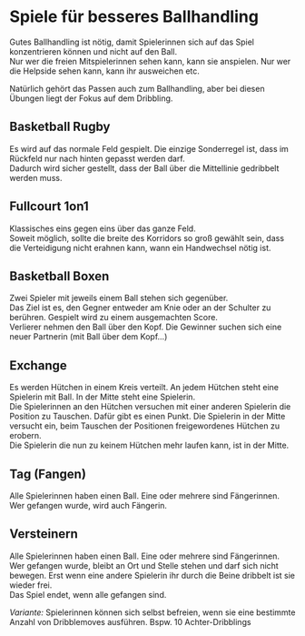 # Spiele für besseres Ballhandling

Gutes Ballhandling ist nötig, damit Spielerinnen sich auf das Spiel konzentrieren können und nicht auf den Ball.  
Nur wer die freien Mitspielerinnen sehen kann, kann sie anspielen. Nur wer die Helpside sehen kann, kann ihr ausweichen etc.

Natürlich gehört das Passen auch zum Ballhandling, aber bei diesen Übungen liegt der Fokus auf dem Dribbling.

<!-- TODO: Link zum Passing Dokument -->

## Basketball Rugby

Es wird auf das normale Feld gespielt. Die einzige Sonderregel ist, dass im Rückfeld nur nach hinten gepasst werden darf.  
Dadurch wird sicher gestellt, dass der Ball über die Mittellinie gedribbelt werden muss.

## Fullcourt 1on1

Klassisches eins gegen eins über das ganze Feld.  
Soweit möglich, sollte die breite des Korridors so groß gewählt sein, dass die Verteidigung nicht erahnen kann,
wann ein Handwechsel nötig ist.

## Basketball Boxen

Zwei Spieler mit jeweils einem Ball stehen sich gegenüber.  
Das Ziel ist es, den Gegner entweder am Knie oder an der Schulter zu berühren. Gespielt wird zu einem ausgemachten Score.  
Verlierer nehmen den Ball über den Kopf. Die Gewinner suchen sich eine neuer Partnerin (mit Ball über dem Kopf...)

## Exchange

Es werden Hütchen in einem Kreis verteilt. An jedem Hütchen steht eine Spielerin mit Ball. In der Mitte steht eine Spielerin.  
Die Spielerinnen an den Hütchen versuchen mit einer anderen Spielerin die Position zu Tauschen. Dafür gibt es einen Punkt.
Die Spielerin in der Mitte versucht ein, beim Tauschen der Positionen freigewordenes Hütchen zu erobern.  
Die Spielerin die nun zu keinem Hütchen mehr laufen kann, ist in der Mitte.

## Tag (Fangen)

Alle Spielerinnen haben einen Ball. Eine oder mehrere sind Fängerinnen. Wer gefangen wurde, wird auch Fängerin.

## Versteinern

Alle Spielerinnen haben einen Ball. Eine oder mehrere sind Fängerinnen. Wer gefangen wurde, bleibt an Ort und Stelle stehen
und darf sich nicht bewegen. Erst wenn eine andere Spielerin ihr durch die Beine dribbelt ist sie wieder frei.  
Das Spiel endet, wenn alle gefangen sind.

_Variante:_ Spielerinnen können sich selbst befreien, wenn sie eine bestimmte Anzahl von Dribblemoves ausführen. Bspw. 10 Achter-Dribblings
